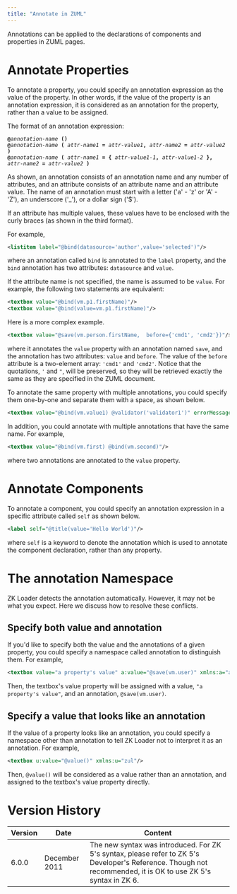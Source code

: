 ```yaml
---
title: "Annotate in ZUML"
---
```


Annotations can be applied to the declarations of components and
properties in ZUML pages.

# Annotate Properties

To annotate a property, you could specify an annotation expression as
the value of the property. In other words, if the value of the property
is an annotation expression, it is considered as an annotation for the
property, rather than a value to be assigned.

The format of an annotation expression:

**`@`***`annotation-name`*` `**`()`**  
**`@`***`annotation-name`*` `**`(`**` `*`attr-name1`*` `**`=`**` `*`attr-value1`***`,`**` `*`attr-name2`*` `**`=`**` `*`attr-value2`*` `**`)`**  
**`@`***`annotation-name`*` `**`(`**` `*`attr-name1`*` `**`=`**` `**`{`**` `*`attr-value1-1`***`,`**` `*`attr-value1-2`*` `**`},`**` `*`attr-name2`*` `**`=`**` `*`attr-value2`*` `**`)`**

As shown, an annotation consists of an annotation name and any number of
attributes, and an attribute consists of an attribute name and an
attribute value. The name of an annotation must start with a letter
('a' - 'z' or 'A' - 'Z'), an underscore ('\_'), or a dollar sign ('\$').

If an attribute has multiple values, these values have to be enclosed
with the curly braces (as shown in the third format).

For example,

```xml
<listitem label="@bind(datasource='author',value='selected')"/>
```

where an annotation called `bind` is annotated to the `label` property,
and the `bind` annotation has two attributes: `datasource` and `value`.

If the attribute name is not specified, the name is assumed to be
`value`. For example, the following two statements are equivalent:

```xml
<textbox value="@bind(vm.p1.firstName)"/>
<textbox value="@bind(value=vm.p1.firstName)"/>
```

Here is a more complex example.

```xml
<textbox value="@save(vm.person.firstName,  before={'cmd1', 'cmd2'})"/>
```

where it annotates the `value` property with an annotation named `save`,
and the annotation has two attributes: `value` and `before`. The value
of the `before` attribute is a two-element array: `'cmd1'` and `'cmd2'`.
Notice that the quotations, `'` and `"`, will be preserved, so they will
be retrieved exactly the same as they are specified in the ZUML
document.

To annotate the same property with multiple annotations, you could
specify them one-by-one and separate them with a space, as shown below.

```xml
<textbox value="@bind(vm.value1) @validator('validator1')" errorMessage="@bind(vm.lastMessage1)" />
```

In addition, you could annotate with multiple annotations that have the
same name. For example,

```xml
<textbox value="@bind(vm.first) @bind(vm.second)"/>
```

where two annotations are annotated to the `value` property.

# Annotate Components

To annotate a component, you could specify an annotation expression in a
specific attribute called `self` as shown below.

```xml
<label self="@title(value='Hello World')"/>
```

where `self` is a keyword to denote the annotation which is used to
annotate the component declaration, rather than any property.

# The annotation Namespace

ZK Loader detects the annotation automatically. However, it may not be
what you expect. Here we discuss how to resolve these conflicts.

## Specify both value and annotation

If you'd like to specify both the value and the annotations of a given
property, you could specify a namespace called annotation to distinguish
them. For example,

```xml
<textbox value="a property's value" a:value="@save(vm.user)" xmlns:a="annotation"/>
```

Then, the textbox's value property will be assigned with a value,
`"a property's value"`, and an annotation, `@save(vm.user)`.

## Specify a value that looks like an annotation

If the value of a property looks like an annotation, you could specify a
namespace other than annotation to tell ZK Loader not to interpret it as
an annotation. For example,

```xml
<textbox u:value="@value()" xmlns:u="zul"/>
```

Then, `@value()` will be considered as a value rather than an
annotation, and assigned to the textbox's value property directly.

# Version History

| Version | Date          | Content                                                                                                                                                        |
|---------|---------------|----------------------------------------------------------------------------------------------------------------------------------------------------------------|
| 6.0.0   | December 2011 | The new syntax was introduced. For ZK 5's syntax, please refer to ZK 5's Developer's Reference. Though not recommended, it is OK to use ZK 5's syntax in ZK 6. |

